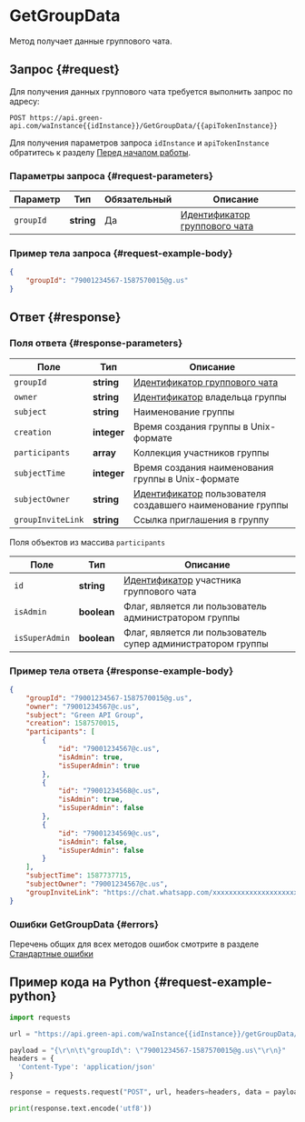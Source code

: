 # GetGroupData

Метод получает данные группового чата.

## Запрос {#request}

Для получения данных группового чата требуется выполнить запрос по адресу:
```
POST https://api.green-api.com/waInstance{{idInstance}}/GetGroupData/{{apiTokenInstance}}
```

Для получения параметров запроса `idInstance` и `apiTokenInstance` обратитесь к разделу [Перед началом работы](../../before-start#parameters).

### Параметры запроса {#request-parameters}

Параметр | Тип | Обязательный | Описание
----- | ----- | ----- | -----
`groupId` | **string** | Да | [Идентификатор группового чата](/api/chat-id#gus)

### Пример тела запроса {#request-example-body}

```json
{
    "groupId": "79001234567-1587570015@g.us"
}
```

## Ответ {#response}

### Поля ответа {#response-parameters}

Поле | Тип |  Описание
----- | ----- | ----- 
`groupId` | **string** | [Идентификатор группового чата](/api/chat-id#gus)
`owner` | **string** | [Идентификатор](/api/chat-id#corr) владельца группы
`subject` | **string** | Наименование группы
`creation` | **integer** | Время создания группы в Unix-формате
`participants` | **array** | Коллекция участников группы
`subjectTime` | **integer** | Время создания наименования группы в Unix-формате
`subjectOwner` | **string** | [Идентификатор](/api/chat-id#corr) пользователя создавшего наименование группы
`groupInviteLink` | **string** | Ссылка приглашения в группу

Поля объектов из массива `participants`

Поле | Тип |  Описание
----- | ----- | ----- 
`id` | **string** | [Идентификатор](/api/chat-id#corr) участника группового чата
`isAdmin` | **boolean** | Флаг, является ли пользователь администратором группы
`isSuperAdmin` | **boolean** | Флаг, является ли пользователь супер администратором группы

### Пример тела ответа {#response-example-body}

```json
{
	"groupId": "79001234567-1587570015@g.us",
	"owner": "79001234567@c.us",
	"subject": "Green API Group",
	"creation": 1587570015,
	"participants": [
		{
			"id": "79001234567@c.us",
			"isAdmin": true,
			"isSuperAdmin": true
		},
		{
			"id": "79001234568@c.us",
			"isAdmin": true,
			"isSuperAdmin": false
		},
		{
			"id": "79001234569@c.us",
			"isAdmin": false,
			"isSuperAdmin": false
		}
	],
	"subjectTime": 1587737715,
	"subjectOwner": "79001234567@c.us",
	"groupInviteLink": "https://chat.whatsapp.com/xxxxxxxxxxxxxxxxxxxxxx"
}
```

### Ошибки GetGroupData {#errors}

Перечень общих для всех методов ошибок смотрите в разделе [Стандартные ошибки](/api/common-errors)

## Пример кода на Python  {#request-example-python}

```python
import requests

url = "https://api.green-api.com/waInstance{{idInstance}}/getGroupData/{{apiTokenInstance}}"

payload = "{\r\n\t\"groupId\": \"79001234567-1587570015@g.us\"\r\n}"
headers = {
  'Content-Type': 'application/json'
}

response = requests.request("POST", url, headers=headers, data = payload)

print(response.text.encode('utf8'))
```